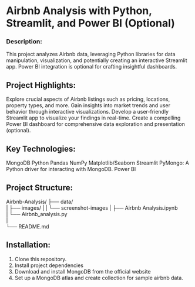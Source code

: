 # Airbnb Analysis with Python, Streamlit, and Power BI (Optional)

### Description:

This project analyzes Airbnb data, leveraging Python libraries for data manipulation, visualization, and potentially creating an interactive Streamlit app. Power BI integration is optional for crafting insightful dashboards.


## Project Highlights:

Explore crucial aspects of Airbnb listings such as pricing, locations, property types, and more.
Gain insights into market trends and user behavior through interactive visualizations.
Develop a user-friendly Streamlit app to visualize your findings in real-time.
Create a compelling Power BI dashboard for comprehensive data exploration and presentation (optional).

## Key Technologies:

MongoDB
Python
Pandas
NumPy
Matplotlib/Seaborn
Streamlit
PyMongo: A Python driver for interacting with MongoDB.
Power BI

## Project Structure:

Airbnb-Analysis/
├── data/                    
|   ├── images/
|   |   └── screenshot-images 
|   ├── Airbnb Analysis.ipynb   
|   └── Airbnb_analysis.py               
|   
└── README.md
    
## Installation:

1) Clone this repository.
2) Install project dependencies
3) Download and install MongoDB from the official website
4) Set up a MongoDB atlas and create collection for sample airbnb data.

